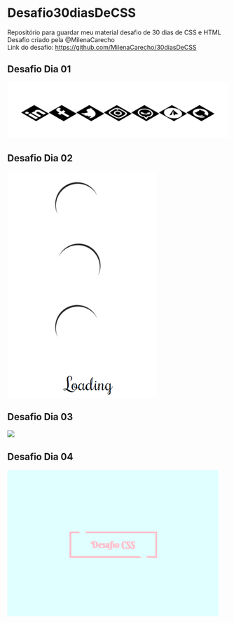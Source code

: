 # Desafio30diasDeCSS
Repositório para guardar meu material desafio de 30 dias de CSS e HTML  
Desafio criado pela @MilenaCarecho  
Link do desafio: <https://github.com/MilenaCarecho/30diasDeCSS>  
  
  ## Desafio Dia 01  
  ![](https://github.com/brunyyta/Desafio30diasDeCSS/blob/master/Dia01/Day01.gif)  
  
  ## Desafio Dia 02  
  ![](https://github.com/brunyyta/Desafio30diasDeCSS/blob/master/Dia02/Day02.gif)  
  
  ## Desafio Dia 03
  ![](https://github.com/brunyyta/Desafio30diasDeCSS/blob/master/Dia03/Dia03.gif)  
  
  ## Desafio Dia 04  
  ![](https://github.com/brunyyta/Desafio30diasDeCSS/blob/master/Dia04/Dia04.gif)
  
  
  

